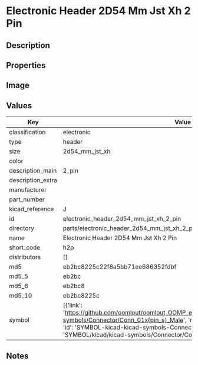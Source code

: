 # Electronic Header 2D54 Mm Jst Xh 2 Pin

## Description

## Properties


## Image


## Values

| Key | Value |
| --- | --- |
| classification | electronic |
| type | header |
| size | 2d54_mm_jst_xh |
| color |  |
| description_main | 2_pin |
| description_extra |  |
| manufacturer |  |
| part_number |  |
| kicad_reference | J |
| id | electronic_header_2d54_mm_jst_xh_2_pin |
| directory | parts/electronic_header_2d54_mm_jst_xh_2_pin |
| name | Electronic Header 2D54 Mm Jst Xh 2 Pin |
| short_code | h2p |
| distributors | [] |
| md5 | eb2bc8225c22f8a5bb71ee686352fdbf |
| md5_5 | eb2bc |
| md5_6 | eb2bc8 |
| md5_10 | eb2bc8225c |
| symbol | [{'link': 'https://github.com/oomlout/oomlout_OOMP_eda_V2/tree/main/SYMBOL/kicad/kicad-symbols/Connector/Conn_01x{pin_s}_Male', 'name': 'Connector : Conn_01x02_Male', 'id': 'SYMBOL-kicad-kicad-symbols-Connector-Conn_01x02_Male', 'directory': 'SYMBOL/kicad/kicad-symbols/Connector/Conn_01x02_Male/'}] |

## Notes

